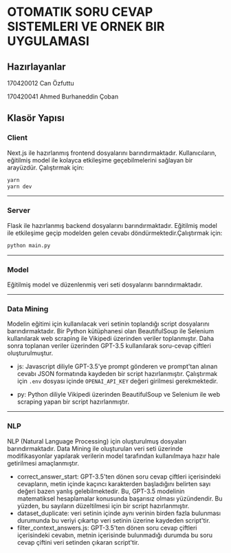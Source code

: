 # OTOMATIK SORU CEVAP SISTEMLERI VE ORNEK BIR UYGULAMASI

## Hazırlayanlar

170420012 Can Özfuttu

170420041 Ahmed Burhaneddin Çoban

## Klasör Yapısı

### Client

Next.js ile hazırlanmış frontend dosyalarını barındırmaktadır. Kullanıcıların, eğitilmiş model ile kolayca etkileşime geçebilmelerini sağlayan bir arayüzdür. Çalıştırmak için:

```bash
yarn
yarn dev
```

---

### Server

Flask ile hazırlanmış backend dosyalarını barındırmaktadır. Eğitilmiş model ile etkileşime geçip modelden gelen cevabı döndürmektedir.Çalıştırmak için:

```bash
python main.py
```

---

### Model

Eğitilmiş model ve düzenlenmiş veri seti dosyalarını barındırmaktadır.

---

### Data Mining

Modelin eğitimi için kullanılacak veri setinin toplandığı script dosyalarını barındırmaktadır. Bir Python kütüphanesi olan BeautifulSoup ile Selenium kullanılarak web scraping ile Vikipedi üzerinden veriler toplanmıştır. Daha sonra toplanan veriler üzerinden GPT-3.5 kullanılarak soru-cevap çiftleri oluşturulmuştur.

- js: Javascript diliyle GPT-3.5'ye prompt gönderen ve prompt'tan alınan cevabı JSON formatında kaydeden bir script hazırlanmıştır. Çalıştırmak için `.env` dosyası içinde `OPENAI_API_KEY` değeri girilmesi gerekmektedir.

- py: Python diliyle Vikipedi üzerinden BeautifulSoup ve Selenium ile web scraping yapan bir script hazırlanmıştır.

---

### NLP

NLP (Natural Language Processing) için oluşturulmuş dosyaları barındırmaktadır. Data Mining ile oluşturulan veri seti üzerinde modifikasyonlar yapılarak verilerin model tarafından kullanılmaya hazır hale getirilmesi amaçlanmıştır.

- correct_answer_start: GPT-3.5'ten dönen soru cevap çiftleri içerisindeki cevapların, metin içinde kaçıncı karakterden başladığını belirten sayı değeri bazen yanlış gelebilmektedir. Bu, GPT-3.5 modelinin matematiksel hesaplamalar konusunda başarısız olması yüzündendir. Bu yüzden, bu sayıların düzeltilmesi için bir script hazırlanmıştır.
- dataset_duplicate: veri setinin içinde aynı verinin birden fazla bulunması durumunda bu veriyi çıkartıp veri setinin üzerine kaydeden script'tir.
- filter_context_answers.js: GPT-3.5'ten dönen soru cevap çiftleri içerisindeki cevabın, metnin içerisinde bulunmadığı durumda bu soru cevap çiftini veri setinden çıkaran script'tir.
